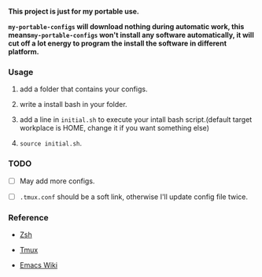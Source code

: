 
__This project is just for my portable use.__
  
__`my-portable-configs` will download nothing during automatic work, this means`my-portable-configs` won't install any software automatically, it will cut off a lot energy to program the install the software in different platform.__

### Usage ###

1. add a folder that contains your configs.

2. write a install bash in your folder.

3. add a line in `initial.sh` to execute your intall bash script.(default target workplace is HOME, change it if you want something else)

4. `source initial.sh`.

### TODO ###

- [ ] May add more configs.

- [ ] `.tmux.conf` should be a soft link, otherwise I'll update config file twice.

### Reference ###

- [Zsh](zsh.sourceforge.net/ ) 

- [Tmux](tmux.sourceforge.net/ ) 

- [Emacs Wiki](http://emacswiki.org/ ) 
